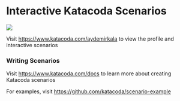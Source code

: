# Interactive Katacoda Scenarios

[![](http://shields.katacoda.com/katacoda/aydemirkala/count.svg)](https://www.katacoda.com/aydemirkala "Get your profile on Katacoda.com")

Visit https://www.katacoda.com/aydemirkala to view the profile and interactive scenarios

### Writing Scenarios
Visit https://www.katacoda.com/docs to learn more about creating Katacoda scenarios

For examples, visit https://github.com/katacoda/scenario-example
